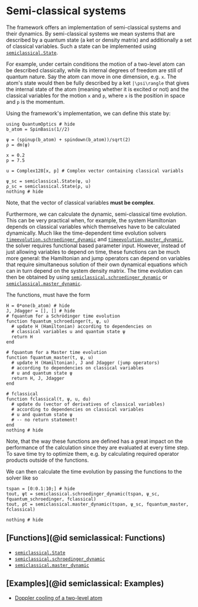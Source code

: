 # Semi-classical systems

The framework offers an implementation of semi-classical systems and their dynamics. By semi-classical systems we mean systems that are described by a quantum state (a ket or density matrix) and additionally a set of classical variables. Such a state can be implemented using [`semiclassical.State`](@ref).

For example, under certain conditions the motion of a two-level atom can be described classically, while its internal degrees of freedom are still of quantum nature. Say the atom can move in one dimension, e.g. ``x``. The atom's state would then be fully described by a ket ``|\psi\rangle`` that gives the internal state of the atom (meaning whether it is excited or not) and the classical variables for the motion ``x`` and ``p``, where ``x`` is the position in space and ``p`` is the momentum.

Using the framework's implementation, we can define this state by:

```@example semiclassical1
using QuantumOptics # hide
b_atom = SpinBasis(1//2)

ψ = (spinup(b_atom) + spindown(b_atom))/sqrt(2)
ρ = dm(ψ)

x = 0.2
p = 7.5

u = Complex128[x, p] # Complex vector containing classical variabls

ψ_sc = semiclassical.State(ψ, u)
ρ_sc = semiclassical.State(ρ, u)
nothing # hide
```
Note, that the vector of classical variables **must be complex**.

Furthermore, we can calculate the dynamic, semi-classical time evolution. This can be very practical when, for example, the system Hamiltonian depends on classical variables which themselves have to be calculated dynamically. Much like the time-dependent time evolution solvers [`timeevolution.schroedinger_dynamic`](@ref) and [`timeevolution.master_dynamic`](@ref), the solver requires functional based parameter input. However, instead of just allowing variables to depend on time, these functions can be much more general: the Hamiltonian and jump operators can depend on variables that require simultaneous solution of their own dynamical equations which can in turn depend on the system density matrix. The time evolution can then be obtained by using [`semiclassical.schroedinger_dynamic`](@ref) or [`semiclassical.master_dynamic`](@ref).

The functions, must have the form

```@example semiclassical1
H = 0*one(b_atom) # hide
J, Jdagger = [], [] # hide
# fquantum for a Schrödinger time evolution
function fquantum_schroedinger(t, ψ, u)
  # update H (Hamiltonian) according to dependencies on
  # classical variables u and quantum state ψ
  return H
end

# fquantum for a Master time evolution
function fquantum_master(t, ψ, u)
  # update H (Hamiltonian), J and Jdagger (jump operators)
  # according to dependencies on classical variables
  # u and quantum state ψ
  return H, J, Jdagger
end

# fclassical
function fclassical(t, ψ, u, du)
  # update du (vector of derivatives of classical variables)
  # according to dependencies on classical variables
  # u and quantum state ψ
  # -- no return statement!
end
nothing # hide
```

Note, that the way these functions are defined has a great impact on the performance of the calculation since they are evaluated at every time step. To save time try to optimize them, e.g. by calculating required operator products outside of the functions.

We can then calculate the time evolution by passing the functions to the solver like so

```@example semiclassical1
tspan = [0:0.1:10;] # hide
tout, ψt = semiclassical.schroedinger_dynamic(tspan, ψ_sc, fquantum_schroedinger, fclassical)
tout, ρt = semiclassical.master_dynamic(tspan, ψ_sc, fquantum_master, fclassical)

nothing # hide
```


## [Functions](@id semiclassical: Functions)


* [`semiclassical.State`](@ref)
* [`semiclassical.schroedinger_dynamic`](@ref)
* [`semiclassical.master_dynamic`](@ref)

## [Examples](@id semiclassical: Examples)

* [Doppler cooling of a two-level atom](@ref)
